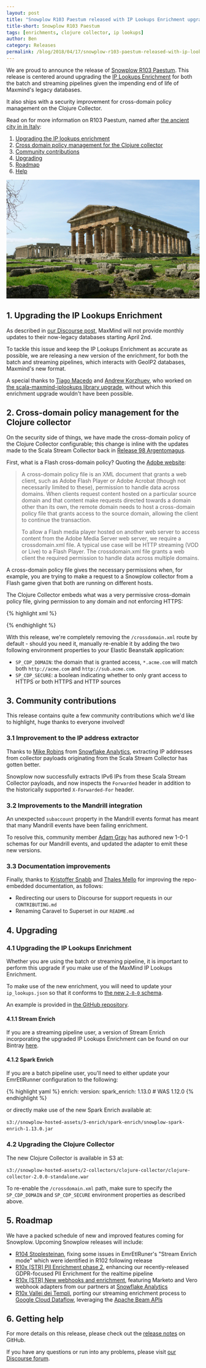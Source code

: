 ```yaml
---
layout: post
title: "Snowplow R103 Paestum released with IP Lookups Enrichment upgrade"
title-short: Snowplow R103 Paestum
tags: [enrichments, clojure collector, ip lookups]
author: Ben
category: Releases
permalink: /blog/2018/04/17/snowplow-r103-paestum-released-with-ip-lookups-enrichment-upgrade/
---
```


We are proud to announce the release of [Snowplow R103 Paestum][release-notes]. This release is
centered around upgrading the [IP Lookups Enrichment][ip-lookups-enrichment] for both the batch and streaming pipelines given
the impending end of life of Maxmind's legacy databases.

It also ships with a security improvement for cross-domain policy management on the Clojure
Collector.

Read on for more information on R103 Paestum, named after [the ancient city in in Italy][paestum]:

<!--more-->

1. [Upgrading the IP lookups enrichment](#ip-lookups)
2. [Cross domain policy management for the Clojure collector](#cdp)
3. [Community contributions](#oss)
4. [Upgrading](#upgrading)
5. [Roadmap](#roadmap)
6. [Help](#help)

![paestum][paestum-img]

<h2 id="ip-lookups">1. Upgrading the IP Lookups Enrichment</h2>

As described in [our Discourse post][disc-ip-lookups], MaxMind will not provide monthly updates to
their now-legacy databases starting April 2nd.

To tackle this issue and keep the IP Lookups Enrichment as accurate as possible, we are
releasing a new version of the enrichment, for both the batch and streaming pipelines, which
interacts with GeoIP2 databases, Maxmind's new format.

A special thanks to [Tiago Macedo][tmacedo] and [Andrew Korzhuev][andrusha], who worked on
[the scala-maxmind-iplookups library upgrade][scala-maxmind-iplookups], without which this
enrichment upgrade wouldn't have been possible.

<h2 id="cdp">2. Cross-domain policy management for the Clojure collector</h2>

On the security side of things, we have made the cross-domain policy of the Clojure Collector
configurable; this change is inline with the updates made to the Scala Stream Collector back in [Release 98 Argentomagus][r98-ssc].

First, what is a Flash cross-domain policy? Quoting the [Adobe website][cross-domain]:

> A cross-domain policy file is an XML document that grants a web client, such as Adobe Flash Player
or Adobe Acrobat (though not necessarily limited to these), permission to handle data across
domains. When clients request content hosted on a particular source domain and that content make
requests directed towards a domain other than its own, the remote domain needs to host a
cross-domain policy file that grants access to the source domain, allowing the client to continue
the transaction.
>
> To allow a Flash media player hosted on another web server to access content from the Adobe Media
Server web server, we require a crossdomain.xml file. A typical use case will be HTTP streaming
(VOD or Live) to a Flash Player. The crossdomain.xml file grants a web client the required
permission to handle data across multiple domains.

A cross-domain policy file gives the necessary permissions when, for example, you are trying to make
a request to a Snowplow collector from a Flash game given that both are running on different hosts.

The Clojure Collector embeds what was a very permissive cross-domain policy file, giving
permission to any domain and not enforcing HTTPS:

{% highlight xml %}
<?xml version="1.0"?>
<cross-domain-policy>
  <allow-access-from domain="*" secure="false" />
</cross-domain-policy>
{% endhighlight %}

With this release, we're completely removing the `/crossdomain.xml` route by default - should you need it, manually re-enable it by adding the two following environment properties to your Elastic Beanstalk application:

- `SP_CDP_DOMAIN`: the domain that is granted access, `*.acme.com` will match both `http://acme.com`
and `http://sub.acme.com`.
- `SP_CDP_SECURE`: a boolean indicating whether to only grant access to HTTPS or both HTTPS and
HTTP sources

<h2 id="oss">3. Community contributions</h2>

This release contains quite a few community contributions which we'd like to highlight, huge thanks
to everyone involved!

<h3 id="ip">3.1 Improvement to the IP address extractor</h3>

Thanks to [Mike Robins][miike] from [Snowflake Analytics][snowflake-analytics], extracting IP
addresses from collector payloads originating from the Scala Stream Collector has gotten better.

Snowplow now successfully extracts IPv6 IPs from these Scala Stream Collector payloads, and now inspects the `Forwarded` header in addition to the
historically supported `X-Forwarded-For` header.

<h3 id="mandrill">3.2 Improvements to the Mandrill integration</h3>

An unexpected `subaccount` property in the Mandrill events format has meant that many Mandrill events have been failing enrichment.

To resolve this, community member [Adam Gray][acgray] has authored new 1-0-1 schemas for our Mandrill events, and updated the adapter to emit these new versions.

<h3 id="doc">3.3 Documentation improvements</h3>

Finally, thanks to [Kristoffer Snabb][ksnabb] and [Thales Mello][thalesmello] for improving the
repo-embedded documentation, as follows:

- Redirecting our users to Discourse for support requests in our `CONTRIBUTING.md`
- Renaming Caravel to Superset in our `README.md`

<h2 id="upgrading">4. Upgrading</h2>

<h3 id="upgrading-ip">4.1 Upgrading the IP Lookups Enrichment</h3>

Whether you are using the batch or streaming pipeline, it is important to perform this upgrade if
you make use of the MaxMind IP Lookups Enrichment.

To make use of the new enrichment, you will need to update your `ip_lookups.json` so that it
conforms to [the new `2-0-0` schema][ip-lookups-schema].

An example is provided in [the GitHub repository][ip-lookups-example].

<h4 id="upgrading-ip-stream">4.1.1 Stream Enrich</h4>

If you are a streaming pipeline user, a version of Stream Enrich incorporating the upgraded IP
Lookups Enrichment can be found on our Bintray [here][se].

<h4 id="upgrading-ip-batch">4.1.2 Spark Enrich</h4>

If you are a batch pipeline user, you'll need to either update your EmrEtlRunner configuration
to the following:

{% highlight yaml %}
enrich:
  version:
    spark_enrich: 1.13.0 # WAS 1.12.0
{% endhighlight %}

or directly make use of the new Spark Enrich available at:

`s3://snowplow-hosted-assets/3-enrich/spark-enrich/snowplow-spark-enrich-1.13.0.jar`

<h3 id="upgrading-clj">4.2 Upgrading the Clojure Collector</h3>

The new Clojure Collector is available in S3 at:

`s3://snowplow-hosted-assets/2-collectors/clojure-collector/clojure-collector-2.0.0-standalone.war`

To re-enable the `/crossdomain.xml` path, make sure to specify the `SP_CDP_DOMAIN` and `SP_CDP_SECURE`
environment properties as described above.

<h2 id="roadmap">5. Roadmap</h2>

We have a packed schedule of new and improved features coming for Snowplow. Upcoming Snowplow releases will include:

* [R104 Stoplesteinan][r104-fix], fixing some issues in EmrEtlRuner's "Stream Enrich mode" which were identified in R102 following release
* [R10x [STR] PII Enrichment phase 2][r10x-pii], enhancing our recently-released GDPR-focused PII
  Enrichment for the realtime pipeline
* [R10x [STR] New webhooks and enrichment][r10x-ms], featuring Marketo and Vero webhook adapters from our partners at [Snowflake Analytics][snowflake-analytics]
* [R10x Vallei dei Templi][r10x-str], porting our streaming enrichment process to
  [Google Cloud Dataflow][dataflow], leveraging the [Apache Beam APIs][beam]

<h2 id="help">6. Getting help</h2>

For more details on this release, please check out the [release notes][release-notes] on GitHub.

If you have any questions or run into any problems, please visit [our Discourse forum][discourse].

[paestum]: https://en.wikipedia.org/wiki/Paestum
[paestum-img]: /assets/img/blog/2018/04/paestum.jpg

[release-notes]: https://github.com/snowplow/snowplow/releases/tag/r103-paestum
[discourse]: http://discourse.snowplowanalytics.com/

[r104-fix]: https://github.com/snowplow/snowplow/milestone/157
[r10x-pii]: https://github.com/snowplow/snowplow/milestone/153
[r10x-str]: https://github.com/snowplow/snowplow/milestone/151
[r10x-ms]: https://github.com/snowplow/snowplow/milestone/158

[r98-ssc]: https://snowplowanalytics.com/blog/2018/01/05/snowplow-r98-argentomagus/#flash

[dataflow]: https://cloud.google.com/dataflow/
[beam]: https://beam.apache.org/
[cross-domain]: http://www.adobe.com/devnet/adobe-media-server/articles/cross-domain-xml-for-streaming.html

[ip-lookups-enrichment]: https://github.com/snowplow/snowplow/wiki/IP-lookups-enrichment
[disc-ip-lookups]: https://discourse.snowplowanalytics.com/t/end-of-life-for-the-maxmind-legacy-ip-lookups-databases-important/1863
[scala-maxmind-iplookups]: https://github.com/snowplow/scala-maxmind-iplookups
[ip-lookups-schema]: https://github.com/snowplow/iglu-central/blob/master/schemas/com.snowplowanalytics.snowplow/ip_lookups/jsonschema/2-0-0
[ip-lookups-example]: https://github.com/snowplow/snowplow/blob/r103-paestum/3-enrich/config/enrichments/ip_lookups.json

[se]: https://bintray.com/snowplow/snowplow-generic/snowplow-stream-enrich/0.16.0#files

[miike]: https://github.com/miike
[snowflake-analytics]: https://www.snowflake-analytics.com/
[acgray]: https://github.com/acgray
[ksnabb]: https://github.com/ksnabb
[thalesmello]: https://github.com/thalesmello

[tmacedo]: https://github.com/tmacedo
[andrusha]: https://github.com/andrusha
